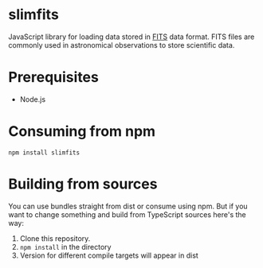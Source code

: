 # slimfits
JavaScript library for loading data stored in [FITS](http://en.wikipedia.org/wiki/FITS) data format. FITS files are commonly used in astronomical observations to store scientific data.

# Prerequisites

- Node.js

# Consuming from npm

`npm install slimfits`

# Building from sources

You can use bundles straight from  dist or consume using npm. But if you want to change something and build from TypeScript sources here's the way:

1. Clone this repository.
2. `npm install` in the directory
3. Version for different compile targets will appear in dist